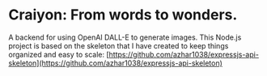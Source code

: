 # Craiyon: From words to wonders.

A backend for using OpenAI DALL-E to generate images.
This Node.js project is based on the skeleton that I have created to keep things organized and easy to scale: [https://github.com/azhar1038/expressjs-api-skeleton](https://github.com/azhar1038/expressjs-api-skeleton)
